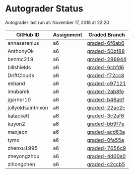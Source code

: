 # Autograder Status
Autograder last run at: November 17, 2018 at 22:20

| GitHub ID | Assignment | Graded Branch |
|-----------|------------|---------------|
| annaserenius | a6 | [graded-6f6ab6](https://github.com/Fall2018COMP401-001/a6-annaserenius/tree/graded-6f6ab6) | 
| AnthonyOk | a6 | [graded-50bf88](https://github.com/Fall2018COMP401-001/a6-AnthonyOk/tree/graded-50bf88) | 
| benmc219 | a6 | [graded-288944](https://github.com/Fall2018COMP401-001/a6-benmc219/tree/graded-288944) | 
| billshields | a6 | [graded-6cbfd6](https://github.com/Fall2018COMP401-001/a6-billshields/tree/graded-6cbfd6) | 
| DriftClouds | a6 | [graded-f72cc8](https://github.com/Fall2018COMP401-001/a6-DriftClouds/tree/graded-f72cc8) | 
| ekhand | a6 | [graded-c97121](https://github.com/Fall2018COMP401-001/a6-ekhand/tree/graded-c97121) | 
| imubarek | a6 | [graded-2ab8fe](https://github.com/Fall2018COMP401-001/a6-imubarek/tree/graded-2ab8fe) | 
| jgarner10 | a6 | [graded-b48abf](https://github.com/Fall2018COMP401-001/a6-jgarner10/tree/graded-b48abf) | 
| jollyoldsaintnixon | a6 | [graded-22ae2c](https://github.com/Fall2018COMP401-001/a6-jollyoldsaintnixon/tree/graded-22ae2c) | 
| katackett | a6 | [graded-3c2af6](https://github.com/Fall2018COMP401-001/a6-katackett/tree/graded-3c2af6) | 
| kuyon2 | a6 | [graded-bb9f7e](https://github.com/Fall2018COMP401-001/a6-kuyon2/tree/graded-bb9f7e) | 
| maxjeon | a6 | [graded-acd63a](https://github.com/Fall2018COMP401-001/a6-maxjeon/tree/graded-acd63a) | 
| tymx | a6 | [graded-0fa55a](https://github.com/Fall2018COMP401-001/a6-tymx/tree/graded-0fa55a) | 
| zhenxu1995 | a6 | [graded-7656c9](https://github.com/Fall2018COMP401-001/a6-zhenxu1995/tree/graded-7656c9) | 
| zheyongzhou | a6 | [graded-4d60a0](https://github.com/Fall2018COMP401-001/a6-zheyongzhou/tree/graded-4d60a0) | 
| zihongchen | a6 | [graded-c2ccb5](https://github.com/Fall2018COMP401-001/a6-zihongchen/tree/graded-c2ccb5) | 
